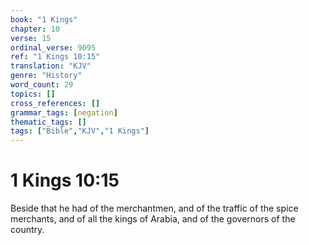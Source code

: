 ```yaml
---
book: "1 Kings"
chapter: 10
verse: 15
ordinal_verse: 9095
ref: "1 Kings 10:15"
translation: "KJV"
genre: "History"
word_count: 29
topics: []
cross_references: []
grammar_tags: [negation]
thematic_tags: []
tags: ["Bible","KJV","1 Kings"]
---
```


# 1 Kings 10:15

Beside that he had of the merchantmen, and of the traffic of the spice merchants, and of all the kings of Arabia, and of the governors of the country.
